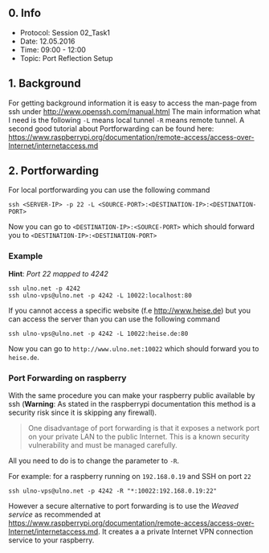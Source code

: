 ## 0. Info
- Protocol: Session 02_Task1
- Date: 12.05.2016
- Time: 09:00 - 12:00
- Topic: Port Reflection Setup

## 1. Background
For getting background information it is easy to access the man-page from ssh under <http://www.openssh.com/manual.html>
The main information what I need is the following `-L`  means local tunnel `-R` means remote tunnel. A second good tutorial about Portforwarding can be found here: https://www.raspberrypi.org/documentation/remote-access/access-over-Internet/internetaccess.md

## 2. Portforwarding
For local portforwarding you can use the following command 
```
ssh <SERVER-IP> -p 22 -L <SOURCE-PORT>:<DESTINATION-IP>:<DESTINATION-PORT>
```

Now you can go to `<DESTINATION-IP>:<SOURCE-PORT>` which should forward you to `<DESTINATION-IP>:<DESTINATION-PORT>`

### Example
**Hint**: 
*Port 22 mapped to 4242*

```
ssh ulno.net -p 4242
ssh ulno-vps@ulno.net -p 4242 -L 10022:localhost:80
```
If you cannot access a specific website (f.e <http://www.heise.de>) but you can access the server than you can use the following command
```
ssh ulno-vps@ulno.net -p 4242 -L 10022:heise.de:80
```
Now you can go to `http://www.ulno.net:10022` which should forward you to `heise.de`.

### Port Forwarding on raspberry
With the same procedure you can make your raspberry public available by ssh (**Warning**: As stated in the raspberrypi documentation this method is a security risk since it is skipping any firewall).
> One disadvantage of port forwarding is that it exposes a network port on your private LAN to the public Internet. This is a known security vulnerability and must be managed carefully.

All you need to do is to change the parameter to `-R`.

For example: for a raspberry running on `192.168.0.19` and SSH on port `22`
```
ssh ulno-vps@ulno.net -p 4242 -R "*:10022:192.168.0.19:22"
```

However a secure alternative to port forwarding is to use the *Weaved service* as recommended at <https://www.raspberrypi.org/documentation/remote-access/access-over-Internet/internetaccess.md>. It creates a a private Internet VPN connection service to your raspberry.

